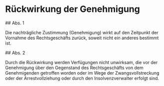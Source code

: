 # Rückwirkung der Genehmigung



\#\# Abs. 1

 Die nachträgliche Zustimmung (Genehmigung) wirkt auf den Zeitpunkt der Vornahme des Rechtsgeschäfts zurück, soweit nicht ein anderes bestimmt ist.

\#\# Abs. 2

 Durch die Rückwirkung werden Verfügungen nicht unwirksam, die vor der Genehmigung über den Gegenstand des Rechtsgeschäfts von dem Genehmigenden getroffen worden oder im Wege der Zwangsvollstreckung oder der Arrestvollziehung oder durch den Insolvenzverwalter erfolgt sind. 

